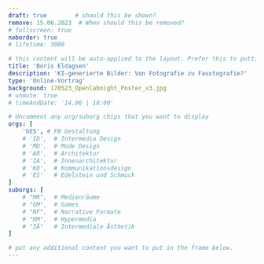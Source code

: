 ```yaml
---
draft: true        # should this be shown?
remove: 15.06.2023  # When should this be removed?
# fullscreen: true
noborder: true
# lifetime: 3000

# this content will be auto-applied to the layout. Prefer this to putting info in the markdown!
title: 'Boris Eldagsen'
description: 'KI-generierte Bilder: Von Fotografie zu Fauxtografie?'
type: 'Online-Vortrag'
background: 170523_Openlabnight_Poster_v3.jpg
# unmute: true
# timeAndDate: '14.06 | 18:00'

# Uncomment any org/suborg chips that you want to display
orgs: [ 
    'GES', # FB Gestaltung
    # 'ID',  # Intermedia Design
    # 'MD',  # Mode Design
    # 'AR',  # Architektur
    # 'IA',  # Innenarchitektur
    # 'KD',  # Kommunikationsdesign
    # 'ES'   # Edelstein und Schmuck
]
suborgs: [
    # "MR",  # Medienräume
    # "GM",  # Games
    # "NF",  # Narrative Formate
    # "HM",  # Hypermedia
    # "IÄ"   # Intermediale Ästhetik
]

# put any additional content you want to put in the frame below.
---
```

